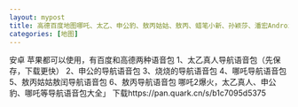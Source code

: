 ```yaml
---
layout: mypost
title: 高德百度地图哪吒、太乙、申公豹、敖丙姑姑、敖丙、蜡笔小新、孙颖莎、潘宏Android+IOS导航语音包（附安装教程）
categories: [地图]
---
```

安卓 苹果都可以使用，有百度和高德两种语音包
1、太乙真人导航语音包（先保存，下载更快）
2、申公的导航语音包
3、烧烧的导航语音包
4、哪吒导航语音包
5、敖丙姑姑敖闰导航语音包
6、敖丙导航语音包
哪吒2爆火，太乙真人、申公豹、哪吒等导航语音包大全」
下载https://pan.quark.cn/s/b1c7095d5375

